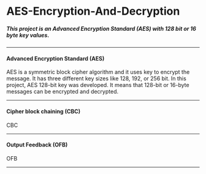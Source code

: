 # AES-Encryption-And-Decryption
##### This project is an Advanced Encryption Standard (AES) with 128 bit or 16 byte key values.
***
#### Advanced Encryption Standard (AES)
AES is a symmetric block cipher algorithm and it uses key to encrypt the message. It has three different key sizes like 128, 192, or 256 bit. In this project, AES 128-bit key was developed. It means that 128-bit or 16-byte messages can be encrypted and decrypted.

***
#### Cipher block chaining (CBC)
CBC
***
#### Output Feedback (OFB)
OFB
***
